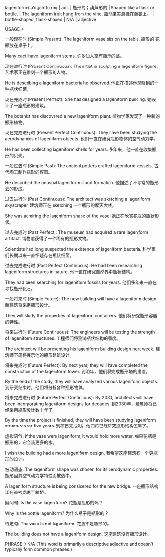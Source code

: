 lageniform:/ləˈdʒɛnɪfɔːrm/ | adj. | 瓶形的；葫芦形的 | Shaped like a flask or bottle. | The lageniform fruit hung from the vine.  瓶形果实悬挂在藤蔓上。 | bottle-shaped, flask-shaped |  N/A | adjective


USAGE->

一般现在时 (Simple Present):
The lageniform vase sits on the table.  瓶形的  花瓶放在桌子上。

Many cacti have lageniform stems. 许多仙人掌有瓶形的茎。


现在进行时 (Present Continuous):
The artist is sculpting a lageniform figure.  艺术家正在雕刻一个瓶形的人物。

He is describing a lageniform bacteria he observed. 他正在描述他观察到的一种瓶状细菌。


现在完成时 (Present Perfect):
She has designed a lageniform building. 她设计了一座瓶形的建筑。

The botanist has discovered a new lageniform plant. 植物学家发现了一种新的瓶形植物。


现在完成进行时 (Present Perfect Continuous):
They have been studying the aerodynamics of lageniform objects.  他们一直在研究瓶形物体的空气动力学。

He has been collecting lageniform shells for years. 多年来，他一直在收集瓶形的贝壳。


一般过去时 (Simple Past):
The ancient potters crafted lageniform vessels.  古代陶工制作瓶形的容器。

He described the unusual lageniform cloud formation. 他描述了不寻常的瓶形云的形成。


过去进行时 (Past Continuous):
The architect was sketching a lageniform skyscraper.  建筑师正在 sketching  一个瓶形的摩天大楼。

She was admiring the lageniform shape of the vase. 她正在欣赏花瓶的瓶状形状。


过去完成时 (Past Perfect):
The museum had acquired a rare lageniform artifact.  博物馆获得了一件稀有的瓶形文物。

Scientists had long suspected the existence of lageniform bacteria. 科学家们长期以来一直怀疑存在瓶状细菌。


过去完成进行时 (Past Perfect Continuous):
He had been researching lageniform structures in nature. 他一直在研究自然界中瓶状结构。

They had been searching for lageniform fossils for years. 他们多年来一直在寻找瓶形化石。


一般将来时 (Simple Future):
The new building will have a lageniform design.  新建筑将采用瓶形设计。

They will study the properties of lageniform containers. 他们将研究瓶形容器的特性。



将来进行时 (Future Continuous):
The engineers will be testing the strength of lageniform structures. 工程师们将测试瓶状结构的强度。

The architect will be presenting his lageniform building design next week.  建筑师下周将展示他的瓶形建筑设计。



将来完成时 (Future Perfect):
By next year, they will have completed the construction of the lageniform tower. 到明年，他们将完成瓶形塔的建设。

By the end of the study, they will have analyzed various lageniform objects. 到研究结束时，他们将分析各种瓶形物体。



将来完成进行时 (Future Perfect Continuous):
By 2030, architects will have been incorporating lageniform designs for decades.  到2030年，建筑师将已经采用瓶形设计数十年了。

By the time the project is finished, they will have been studying lageniform structures for five years. 到项目完成时，他们将已经研究瓶形结构五年了。




虚拟语气:
If the vase were lageniform, it would hold more water. 如果花瓶是瓶形的，它会装更多的水。

I wish the building had a more lageniform design. 我希望这座建筑有一个更瓶形的设计。


被动语态:
The lageniform shape was chosen for its aerodynamic properties. 瓶形因其空气动力学特性而被选中。

A lageniform structure is being considered for the new bridge.  一座瓶形结构正在被考虑用于新桥。


疑问句:
Is the vase lageniform?  花瓶是瓶形的吗？

Why is the bottle lageniform?  为什么瓶子是瓶形的？



否定句:
The vase is not lageniform. 花瓶不是瓶形的。

The building does not have a lageniform design.  这座建筑没有瓶形设计。



PHRASE->
N/A  (This word is primarily a descriptive adjective and doesn't typically form common phrases.)
